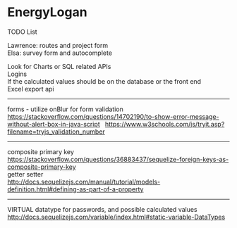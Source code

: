 # EnergyLogan  

TODO List  
  
  Lawrence: routes and project form  
  Elsa: survey form and autocomplete  
  
  Look for Charts or SQL related APIs  
  Logins   
  If the calculated values should be on the database or the front end  
  Excel export api  

-------  
forms - utilize onBlur for form validation  
https://stackoverflow.com/questions/14702190/to-show-error-message-without-alert-box-in-java-script  
https://www.w3schools.com/js/tryit.asp?filename=tryjs_validation_number  

-------  
composite primary key 
https://stackoverflow.com/questions/36883437/sequelize-foreign-keys-as-composite-primary-key  
getter setter  
http://docs.sequelizejs.com/manual/tutorial/models-definition.html#defining-as-part-of-a-property  

-------  
VIRTUAL datatype for passwords, and possible calculated values  
http://docs.sequelizejs.com/variable/index.html#static-variable-DataTypes  
